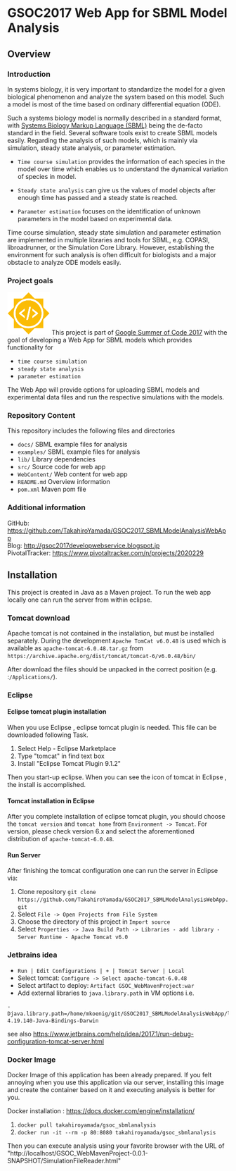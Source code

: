 # GSOC2017 Web App for SBML Model Analysis
## Overview
### Introduction
In systems biology, it is very important to standardize the model for a given biological phenomenon 
and analyze the system based on this model. Such a model is most of the time based on ordinary differential equation (ODE).
 
Such a systems biology  model is normally described in a standard format, with [Systems Biology Markup Language (SBML)](http://sbml.org) 
being the de-facto standard in the field. Several software tools exist to create SBML models easily. 
Regarding the analysis of such models, which is mainly via simulation, steady state analysis, or parameter estimation. 

* `Time course simulation` provides the information of each species in the model over time which enables us to 
understand the dynamical variation of species in model. 

* `Steady state analysis` can give us the values of model objects after enough time has passed and a steady state is reached. 
 
* `Parameter estimation` focuses on the identification of unknown parameters 
in the model based on experimental data. 

Time course simulation, steady state simulation and parameter estimation are implemented in multiple 
libraries and tools for SBML, e.g. COPASI, libroadrunner, or the Simulation Core Library. However, establishing the environment for such analysis 
is often difficult for biologists and a major obstacle to analyze ODE models easily.
### Project goals

![GSOC 2017](./docs/images/gsoc-icon.png)
This project is part of [Google Summer of Code 2017](https://summerofcode.withgoogle.com/) with the goal of
developing a Web App for SBML models which provides functionality for

* `time course simulation`
* `steady state analysis`
* `parameter estimation`

The Web App will provide options for uploading SBML models and experimental data files and run the respective 
simulations with the models.

### Repository Content
This repository includes the following files and directories 

* `docs/` SBML example files for analysis
* `examples/` SBML example files for analysis
* `lib/` Library dependencies
* `src/` Source code for web app
* `WebContent/` Web content for web app
* `README.md` Overview information
* `pom.xml` Maven pom file

### Additional information
GitHub: https://github.com/TakahiroYamada/GSOC2017_SBMLModelAnalysisWebApp  
Blog: http://gsoc2017developwebservice.blogspot.jp  
PivotalTracker: https://www.pivotaltracker.com/n/projects/2020229

## Installation
This project is created in Java as a Maven project. To run the web app locally one can 
run the server from within eclipse.

### Tomcat download
Apache tomcat is not contained in the installation, but must be installed separately. During the development 
`Apache TomCat v6.0.48` is used which is available as `apache-tomcat-6.0.48.tar.gz` from 
`https://archive.apache.org/dist/tomcat/tomcat-6/v6.0.48/bin/`

After download the files should be unpacked in the correct position (e.g. :`/Applications/`). 
### Eclipse
#### Eclipse tomcat plugin installation
When you use Eclipse , eclipse tomcat plugin is needed. This file can be downloaded following Task.
1. Select Help - Eclipse Marketplace
1. Type "tomcat" in find text box
1. Install "Eclipse Tomcat Plugin 9.1.2"

Then you start-up eclipse. When you can see the icon of tomcat in Eclipse , the install is accomplished.

#### Tomcat installation in Eclipse
After you complete installation of eclipse tomcat plugin, you should choose the `tomcat version` 
and `tomcat home` from `Environment -> Tomcat`. For version, please check version 6.x and select 
the aforementioned distribution of `apache-tomcat-6.0.48`.

#### Run Server
After finishing the tomcat configuration one can run the server in Eclipse via:

1. Clone repository `git clone https://github.com/TakahiroYamada/GSOC2017_SBMLModelAnalysisWebApp.git`
1. Select `File -> Open Projects from File System`
1. Choose the directory of this project in `Import source`
1. Select `Properties -> Java Build Path -> Libraries - add library - Server Runtime - Apache Tomcat v6.0`

### Jetbrains idea
* `Run | Edit Configurations | + | Tomcat Server | Local`  
* Select tomcat: `Configure -> Select apache-tomcat-6.0.48`  
* Select artifact to deploy: `Artifact GSOC_WebMavenProject:war`
* Add external libraries to `java.library.path` in VM options i.e. 
```
-Djava.library.path=/home/mkoenig/git/GSOC2017_SBMLModelAnalysisWebApp/lib/COPASI-4.19.140-Java-Bindings-Darwin
```

see also https://www.jetbrains.com/help/idea/2017.1/run-debug-configuration-tomcat-server.html

### Docker Image
Docker Image of this application has been already prepared. If you felt annoying when you use this application via our server, installing this image and create the container based on it and executing analysis is better for you.

Docker installation : https://docs.docker.com/engine/installation/

1. `docker pull takahiroyamada/gsoc_sbmlanalysis`
1. `docker run -it --rm -p 80:8080 takahiroyamada/gsoc_sbmlanalysis`

Then you can execute analysis using your favorite browser with the URL of "http://localhost/GSOC_WebMavenProject-0.0.1-SNAPSHOT/SimulationFileReader.html"
